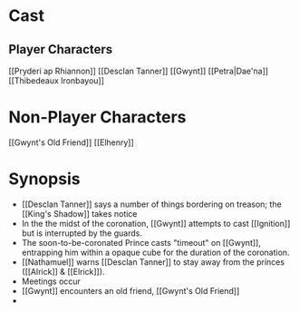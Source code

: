 # Cast
## Player Characters
[[Pryderi ap Rhiannon]]
[[Desclan Tanner]]
[[Gwynt]]
[[Petra|Dae'na]]
[[Thibedeaux Ironbayou]]

# Non-Player Characters
[[Gwynt's Old Friend]]
[[Elhenry]]


# Synopsis
- [[Desclan Tanner]] says a number of things bordering on treason; the [[King's Shadow]] takes notice
- In the the midst of the coronation, [[Gwynt]]  attempts to cast [[Ignition]] but is interrupted by the guards.
- The soon-to-be-coronated Prince casts "timeout" on [[Gwynt]], entrapping him within a opaque cube for the duration of the coronation.  
- [[Nathamuel]] warns [[Desclan Tanner]] to stay away from the princes ([[Alrick]] & [[Elrick]]).
- Meetings occur
- [[Gwynt]] encounters an old friend, [[Gwynt's Old Friend]]
- 